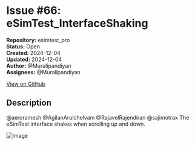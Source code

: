 # Issue #66: eSimTest_InterfaceShaking

**Repository:** esimtest_pro  
**Status:** Open  
**Created:** 2024-12-04  
**Updated:** 2024-12-04  
**Author:** @Muralipandiyan  
**Assignees:** @Muralipandiyan  

[View on GitHub](https://github.com/Simtestlab/esimtest_pro/issues/66)

## Description

@aeroramesh @AgilanArulchelvam @RajavelRajendiran @sajimotrax 
The eSimTest interface shakes when scrolling up and down.

![Image](https://github.com/user-attachments/assets/36d34b6d-75f3-490d-9476-9d24bee25b8a)